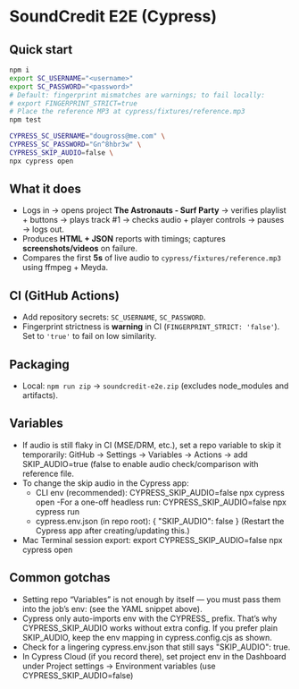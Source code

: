 # SoundCredit E2E (Cypress)

## Quick start
```bash
npm i
export SC_USERNAME="<username>"
export SC_PASSWORD="<password>"
# Default: fingerprint mismatches are warnings; to fail locally:
# export FINGERPRINT_STRICT=true
# Place the reference MP3 at cypress/fixtures/reference.mp3
npm test
```
```bash
CYPRESS_SC_USERNAME="dougross@me.com" \
CYPRESS_SC_PASSWORD="Gn^8hbr3w" \
CYPRESS_SKIP_AUDIO=false \
npx cypress open
```

## What it does
- Logs in → opens project **The Astronauts - Surf Party** → verifies playlist + buttons → plays track #1 → checks audio + player controls → pauses → logs out.
- Produces **HTML + JSON** reports with timings; captures **screenshots/videos** on failure.
- Compares the first **5s** of live audio to `cypress/fixtures/reference.mp3` using ffmpeg + Meyda.

## CI (GitHub Actions)
- Add repository secrets: `SC_USERNAME`, `SC_PASSWORD`.
- Fingerprint strictness is **warning** in CI (`FINGERPRINT_STRICT: 'false'`). Set to `'true'` to fail on low similarity.

## Packaging
- Local: `npm run zip` → `soundcredit-e2e.zip` (excludes node_modules and artifacts).

## Variables
- If audio is still flaky in CI (MSE/DRM, etc.), set a repo variable to skip it temporarily: GitHub → Settings → Variables → Actions → add SKIP_AUDIO=true (false to enable audio check/comparison with reference file. 
- To change the skip audio in the Cypress app:
  - CLI env (recommended): CYPRESS_SKIP_AUDIO=false npx cypress open
  -For a one-off headless run: CYPRESS_SKIP_AUDIO=false npx cypress run
  - cypress.env.json (in repo root):
  {
  "SKIP_AUDIO": false
  }
(Restart the Cypress app after creating/updating this.)
- Mac Terminal session export:
  export CYPRESS_SKIP_AUDIO=false
  npx cypress open
## Common gotchas
- Setting repo “Variables” is not enough by itself — you must pass them into the job’s env: (see the YAML snippet above).
- Cypress only auto-imports env with the CYPRESS_ prefix. That’s why CYPRESS_SKIP_AUDIO works without extra config. If you prefer plain SKIP_AUDIO, keep the env mapping in cypress.config.cjs as shown.
- Check for a lingering cypress.env.json that still says "SKIP_AUDIO": true.
- In Cypress Cloud (if you record there), set project env in the Dashboard under Project settings → Environment variables (use CYPRESS_SKIP_AUDIO=false)
